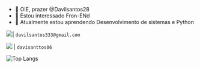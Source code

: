 - 👋 OIE, prazer @Davilsantos28
- 👀 Estou interessado Fron-ENd
- 🌱 Atualmente estou aprendendo Desenvolvimento de sistemas e Python

<img src="https://img.shields.io/badge/Gmail-D14836?style=for-the-badge&logo=gmail&logoColor=white"/>| `davilsantos333@gmail.com`

<img src="https://img.shields.io/badge/Instagram-E4405F?style=for-the-badge&logo=instagram&logoColor=white" /> | `davisanttos06`

![Top Langs](https://github-readme-stats-git-masterrstaa-rickstaa.vercel.app/api/top-langs/?username=Davilsantos28&layout=compact&bg_color=000&border_color=30A3DC&title_color=E94D5F&text_color=FFF)
